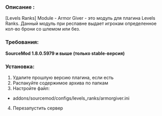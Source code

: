 ### Описание :
[Levels Ranks] Module - Armor Giver - это модуль для плагина Levels Ranks. Данный модуль при респавне выдает игрокам определенное кол-во брони со шлемом или без.

### Требования:

**SourceMod 1.8.0.5979 и выше (только stable-версия)**

### Установка:
1) Удалите прошлую версию плагина, если есть
2) Распакуйте содержимое архива по папкам
3) Настройте файл:
- addons/sourcemod/configs/levels_ranks/armorgiver.ini​
4) Перезапустить сервер
